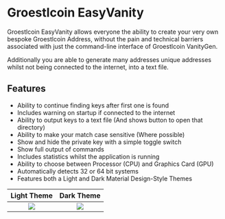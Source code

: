 # Groestlcoin EasyVanity
Groestlcoin EasyVanity allows everyone the ability to create your very own bespoke Groestlcoin Address, without the pain and technical barriers associated with just the command-line interface of Groestlcoin VanityGen.

Additionally you are able to generate many addresses unique addresses whilst not being connected to the internet, into a text file.

## Features
- Ability to continue finding keys after first one is found
- Includes warning on startup if connected to the internet
- Ability to output keys to a text file (And shows button to open that directory)
- Ability to make your match case sensitive (Where possible)
- Show and hide the private key with a simple toggle switch
- Show full output of commands
- Includes statistics whilst the application is running
- Ability to choose between Processor (CPU) and Graphics Card (GPU)
- Automatically detects 32 or 64 bit systems
- Features both a Light and Dark Material Design-Style Themes

| Light Theme             |  Dark Theme |
:-------------------------:|:-------------------------:
![](https://github.com/Yokomoko/Groestlcoin-EasyVanity/blob/master/Readme-Images/MainWindow.PNG?raw=true)  |  ![](https://github.com/Yokomoko/Groestlcoin-EasyVanity/blob/master/Readme-Images/DarkTheme.PNG?raw=true)
